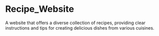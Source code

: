 # Recipe_Website
A website that offers a diverse collection of recipes, providing clear instructions and tips for creating delicious dishes from various cuisines.
